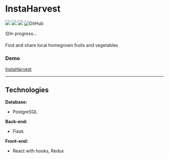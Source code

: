 # InstaHarvest

![](https://img.shields.io/badge/dynamic/json?url=https://raw.githubusercontent.com/Arol15/instaHarvest/master/package.json?&label=node&query=$.engines.node&color=orange) ![](https://img.shields.io/badge/dynamic/json?url=https://raw.githubusercontent.com/Arol15/instaHarvest/master/package.json?&label=react&query=$.dependencies.react&color=red) ![](https://img.shields.io/badge/Flask-1.1.2-blue) ![GitHub](https://img.shields.io/github/license/Arol15/instaHarvest)

🟡In progress...

Find and share local homegrown fruits and vegetables

### Demo

[InstaHarvest](http://www.instaharvest.net/)

---

## Technologies

**Database:**

- PostgreSQL

**Back-end:**

- Flask

**Front-end:**

- React with hooks, Redux
